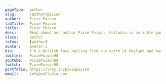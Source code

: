 ```yaml
---
pageType:  author
slug:      /author/pixie/
author:    Pixie Poison
tabTitle:  Pixie Poison
title:     Pixie Poison
desc:      Read about our author Pixie Poison. Colludia is an indie gaming blog focused on games with stories to tell and the developers behind them.
class:     author
roles:     [author]
avatar:    avatar-1
bio:       I'm a British lass hailing from the north of England and have been obsessed with gaming since around 5 years old. Barely a day goes by without at least a little time dedicated to it and being able to combine that love with a love for writing is a dream. I also have a YouTube and Twitch channel focusing mainly on retro and indie games. Outside of the gaming world, I'm a trained actor and singer with a penchant for colourful makeup, clothing and floral headwear. If it's colourful, I have to have it!
twitter:   PixiePoison90
youtube:   PixiePoison90
twitch:    PixiePoison90
portfolio: https://lnky.in/pixiepoison
email:     info@colludia.com
---
```

